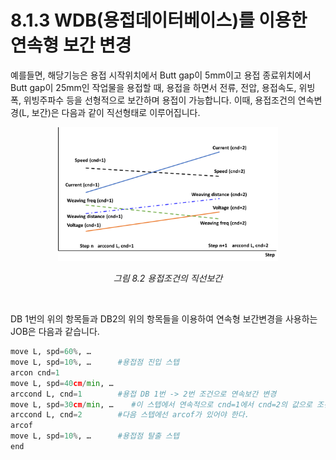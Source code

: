 ﻿# 8.1.3 WDB(용접데이터베이스)를 이용한 연속형 보간 변경


예를들면, 해당기능은 용접 시작위치에서 Butt gap이 5mm이고 용접 종료위치에서 Butt gap이 25mm인 작업물을 용접할 때, 용접을 하면서 전류, 전압, 용접속도, 위빙폭, 위빙주파수 등을 선형적으로 보간하며 용접이 가능합니다. 이때, 용접조건의 연속변경(L, 보간)은 다음과 같이 직선형태로 이루어집니다.
 
<p align="center">
 <img src="../../_assets/8_2.png" width="70%"></img>
 <em><p align="center">그림 8.2 용접조건의 직선보간</p></em>
</p> 

<br>

DB 1번의 위의 항목들과 DB2의 위의 항목들을 이용하여 연속형 보간변경을 사용하는 JOB은 다음과 같습니다.

```python
move L, spd=60%, …
move L, spd=10%, …	    #용접점 진입 스텝
arcon cnd=1
move L, spd=40cm/min, …
arccond L, cnd=1  	    #용접 DB 1번 -> 2번 조건으로 연속보간 변경
move L, spd=30cm/min, …    #이 스텝에서 연속적으로 cnd=1에서 cnd=2의 값으로 조건이 선형변경된다.
arccond L, cnd=2  	    #다음 스텝에선 arcof가 있어야 한다.
arcof
move L, spd=10%, …	    #용접점 탈출 스텝
end
```